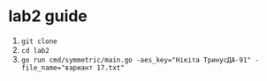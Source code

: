 # lab2 guide #

1. `git clone`
2. `cd lab2`
3. `go run cmd/symmetric/main.go -aes_key="Нікіта ТринусДА-91" -file_name="вариант 17.txt"`

